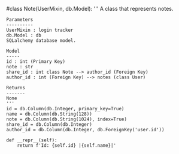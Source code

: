#class Note(UserMixin, db.Model):
    '''
    A class that represents notes.

    Parameters
    ----------
    UserMixin : login tracker
    db.Model : db
    SQLalchemy database model.

    Model
    -----
    id : int (Primary Key)
    note : str
    share_id : int class Note --> author_id (Foreign Key)
    author_id : int (Foreign Key) --> notes (class User)

    Returns
    -------
    None
    '''
    id = db.Column(db.Integer, primary_key=True)
    name = db.Column(db.String(128))
    note = db.Column(db.String(1024), index=True)
    share_id = db.Column(db.Integer)
    author_id = db.Column(db.Integer, db.ForeignKey('user.id'))

    def __repr__(self):
        return f'Id: {self.id} |{self.name}|'
